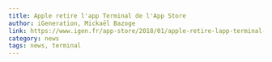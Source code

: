```yaml
---
title: Apple retire l'app Terminal de l'App Store
author: iGeneration, Mickaël Bazoge
link: https://www.igen.fr/app-store/2018/01/apple-retire-lapp-terminal-de-lapp-store-102654
category: news
tags: news, terminal
---
```

